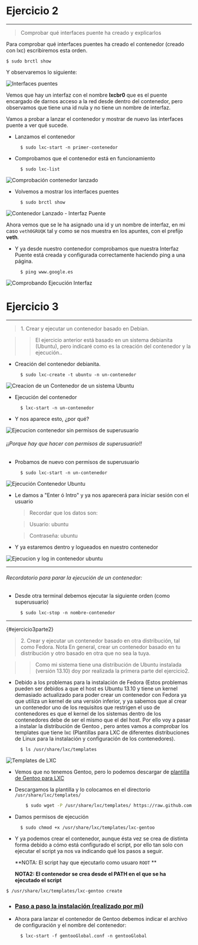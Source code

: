# Ejercicio 2
-------------

> Comprobar qué interfaces puente ha creado y explicarlos

Para comprobar qué interfaces puentes ha creado el contenedor (creado con lxc) escribiremos esta orden.

    $ sudo brctl show

Y observaremos lo siguiente:

![Interfaces puentes](https://raw.github.com/oskyar/InfraestructuraVirtual/master/Tema3/img/Ejercicio2-InterfacesPuentes.png)

Vemos que hay un interfaz con el nombre **lxcbr0** que es el puente encargado de darnos acceso a la red desde dentro del contenedor, pero observamos que tiene una id nula y no tiene un nombre de interfaz. 

Vamos a probar a lanzar el contenedor y mostrar de nuevo las interfaces puente a ver qué sucede.

* Lanzamos el contenedor
		
		$ sudo lxc-start -n primer-contenedor

* Comprobamos que el contenedor está en funcionamiento

		$ sudo lxc-list

![Comprobación contenedor lanzado](https://raw.github.com/oskyar/InfraestructuraVirtual/master/Tema3/img/Ejercicio2-ComprobacionContenedorLanzado.png)


* Volvemos a mostrar los interfaces puentes

		$ sudo brctl show

![Contenedor Lanzado - Interfaz Puente](https://raw.github.com/oskyar/InfraestructuraVirtual/master/Tema3/img/Ejercicio2-ContenedorEjecutado-InterfazPuente.png)

Ahora vemos que se le ha asignado una id y un nombre de interfaz, en mi caso `veth0GRUQK` tal y como se nos muestra en los apuntes, con el prefijo **veth**.


* Y ya desde nuestro contenedor comprobamos que nuestra Interfaz Puente está creada y configurada correctamente haciendo ping a una página.

		$ ping www.google.es

![Comprobando Ejecución Interfaz](https://raw.github.com/oskyar/InfraestructuraVirtual/master/Tema3/img/Ejercicio2-ComprobandoEjecucionInterfaz.png)


# Ejercicio 3
-------------
> 1\. Crear y ejecutar un contenedor basado en Debian.

> > El ejercicio anterior está basado en un sistema debianita (Ubuntu), pero indicaré como es la creación del contenedor y la ejecución..

* Creación del contenedor debianita.

		$ sudo lxc-create -t ubuntu -n un-contenedor

![Creacion de un Contenedor de un sistema Ubuntu](https://raw.github.com/oskyar/InfraestructuraVirtual/master/Tema3/img/Ejercicio3-CreandoContenedorUbuntu.png)

* Ejecución del contenedor

		$ lxc-start -n un-contenedor

* Y nos aparece esto, ¿por qué?

![Ejecucion contenedor sin permisos de superusuario](https://raw.github.com/oskyar/InfraestructuraVirtual/master/Tema3/img/Ejercicio3-ErrorEjecucionContenedorUbuntu.png)

###### ¡¡Porque hay que hacer con permisos de superusuario!!


* Probamos de nuevo con permisos de superusuario

		$ sudo lxc-start -n un-contenedor

![Ejecución Contenedor Ubuntu](https://raw.github.com/oskyar/InfraestructuraVirtual/master/Tema3/img/Ejercicio3-EjecucionContenedorUbuntu.png)

* Le damos a "Enter ó Intro" y ya nos aparecerá para iniciar sesión con el usuario

	> Recordar que los datos son:

	> Usuario: ubuntu

	> Contraseña: ubuntu

* Y ya estaremos dentro y logueados en nuestro contenedor

![Ejecucion y log in contenedor ubuntu](https://raw.github.com/oskyar/InfraestructuraVirtual/master/Tema3/img/Ejercicio3-EjecucionYLoginContenedorUbuntu.png)

----------------------------------
###### Recordatorio para parar la ejecución de un contenedor:

* Desde otra terminal debemos ejecutar la siguiente orden (como superusuario)

		$ sudo lxc-stop -n nombre-contenedor
----------------------------------

{#ejercicio3parte2}
> 2\. Crear y ejecutar un contenedor basado en otra distribución, tal como Fedora. Nota En general, crear un contenedor basado en tu distribución y otro basado en otra que no sea la tuya.

> > Como mi sistema tiene una distribución de Ubuntu instalada (versión 13.10) doy por realizada la primera parte del ejercicio2.

* Debido a los problemas para la instalación de Fedora (Estos problemas pueden ser debidos a que el host es Ubuntu 13.10 y tiene un kernel demasiado actualizado para poder crear un contenedor con Fedora ya que utiliza un kernel de una versión inferior, y ya sabemos que al crear un contenedor uno de los requisitos que restrigen el uso de contenedores es que el kernel de los sistemas dentro de los contenedores debe de ser el mismo que el del host. Por ello voy a pasar a instalar la distribución de Gentoo , pero antes vamos a comprobar los templates que tiene lxc (Plantillas para LXC de diferentes distribuciones de Linux para la instalación y configuración de los contenedores).

		$ ls /usr/share/lxc/templates

![Templates de LXC](https://raw.github.com/oskyar/InfraestructuraVirtual/master/Tema3/img/Ejercicio3b-TemplatesLxc.png)

* Vemos que no tenemos Gentoo, pero lo podemos descargar de [plantilla de Gentoo para LXC](https://raw.github.com/globalcitizen/lxc-gentoo/master/lxc-gentoo)

* Descargamos la plantilla y lo colocamos en el directorio `/usr/share/lxc/templates/`

	```bash
    	$ sudo wget -P /usr/share/lxc/templates/ https://raw.github.com/globalcitizen/lxc-gentoo/master/lxc-gentoo

	```	

* Damos permisos de ejecución

	    $ sudo chmod +x /usr/share/lxc/templates/lxc-gentoo

* Y ya podemos crear el contenedor, aunque ésta vez se crea de distinta forma debido a cómo está configurado el script, por ello tan solo con ejecutar el script ya nos va indicando qué los pasos a seguir.

	**NOTA: El script hay que ejecutarlo como usuaro `ROOT` **

	**NOTA2: El contenedor se crea desde el PATH en el que se ha ejecutado el script**

```bash
$ /usr/share/lxc/templates/lxc-gentoo create

```

* ### [Paso a paso la instalación (realizado por mi)]()

* Ahora para lanzar el contenedor de Gentoo debemos indicar el archivo de configuración y el nombre del contenedor:

		$ lxc-start -f gentooGlobal.conf -n gentooGlobal

